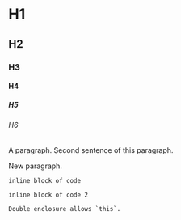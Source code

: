 # H1
## H2
### H3
#### H4
##### H5
###### H6

A paragraph.
Second sentence of this paragraph.

New paragraph.

`inline block of code`

``inline block of code 2``

``Double enclosure allows `this`.``

